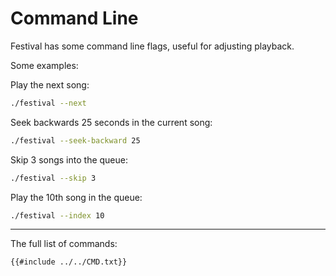 # Command Line
Festival has some command line flags, useful for adjusting playback.

Some examples:

Play the next song:
```bash
./festival --next
```

Seek backwards 25 seconds in the current song:
```bash
./festival --seek-backward 25
```

Skip 3 songs into the queue:
```bash
./festival --skip 3
```

Play the 10th song in the queue:
```bash
./festival --index 10
```

---

The full list of commands:
```
{{#include ../../CMD.txt}}
```
